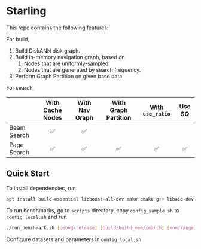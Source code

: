 # Starling
This repo contains the following features:

For build,
1. Build DiskANN disk graph.
1. Build in-memory navigation graph, based on
    1. Nodes that are uniformly-sampled.
    1. Nodes that are generated by search frequency.
1. Perform Graph Partition on given base data

For search,

|             |  With Cache Nodes  |   With Nav Graph   | With Graph Partition |  With `use_ratio`  |       Use SQ       |
| :---------- | :----------------: | :----------------: | :------------------: | :----------------: | :----------------: |
| Beam Search | :white_check_mark: | :white_check_mark: |                      |                    |                    |
| Page Search | :white_check_mark: | :white_check_mark: |  :white_check_mark:  | :white_check_mark: | :white_check_mark: |

## Quick Start

To install dependencies, run 

```bash
apt install build-essential libboost-all-dev make cmake g++ libaio-dev libgoogle-perftools-dev clang-format libboost-all-dev libmkl-full-dev
```


To run benchmarks, go to `scripts` directory, copy `config_sample.sh` to `config_local.sh` and run

```bash
./run_benchmark.sh [debug/release] [build/build_mem/search] [knn/range]
```

Configure datasets and parameters in `config_local.sh`
